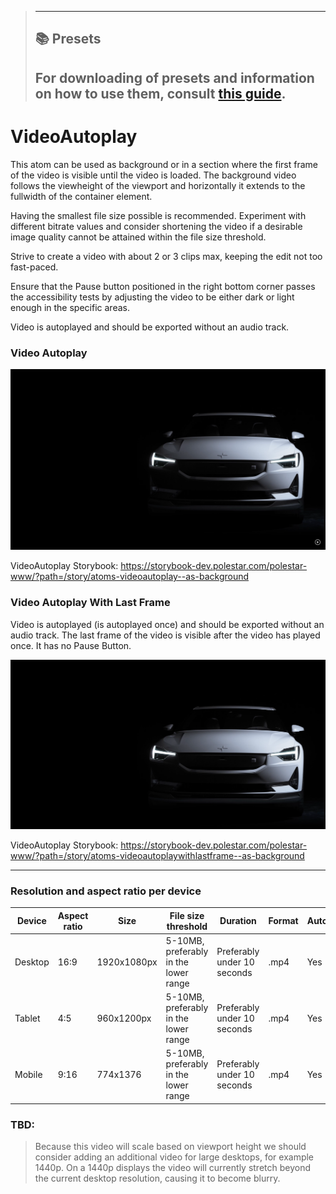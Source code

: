 > ---
> ## 📚 Presets
>
> For downloading of presets and information on how to use them, consult [this guide](/docs/guides/presets/README.md).
> ---

# VideoAutoplay

This atom can be used as background or in a section where the first frame of the video is visible until the video is loaded.
The background video follows the viewheight of the viewport and horizontally it extends to the fullwidth of the container element.

Having the smallest file size possible is recommended. Experiment with different bitrate values and consider shortening the video if a desirable image quality cannot be attained within the file size threshold.

Strive to create a video with about 2 or 3 clips max, keeping the edit not too fast-paced.

Ensure that the Pause button positioned in the right bottom corner passes the accessibility tests by adjusting the video to be either dark or light enough in the specific areas.

Video is autoplayed and should be exported without an audio track.

### Video Autoplay

![video autoplay image](./video-autoplay.png)

VideoAutoplay
Storybook: https://storybook-dev.polestar.com/polestar-www/?path=/story/atoms-videoautoplay--as-background

### Video Autoplay With Last Frame

Video is autoplayed (is autoplayed once) and should be exported without an audio track. The last frame of the video is visible after the video has played once. It has no Pause Button.

![video autoplay image](./video-autoplay-with-last-frame.png)

VideoAutoplay
Storybook: https://storybook-dev.polestar.com/polestar-www/?path=/story/atoms-videoautoplaywithlastframe--as-background

---

### Resolution and aspect ratio per device

| Device  | Aspect ratio | Size        | File size threshold                   | Duration                    | Format | Autoplay | Audio |
| ------- | ------------ | ----------- | ------------------------------------- | --------------------------- | ------ | -------- | ----- |
| Desktop | 16:9         | 1920x1080px | 5-10MB, preferably in the lower range | Preferably under 10 seconds | .mp4   | Yes      | No    |
| Tablet  | 4:5          | 960x1200px  | 5-10MB, preferably in the lower range | Preferably under 10 seconds | .mp4   | Yes      | No    |
| Mobile  | 9:16         | 774x1376    | 5-10MB, preferably in the lower range | Preferably under 10 seconds | .mp4   | Yes      | No    |

### TBD:

> Because this video will scale based on viewport height we should consider adding an additional video for large desktops,
> for example 1440p. On a 1440p displays the video will currently stretch beyond the current desktop resolution,
> causing it to become blurry.
